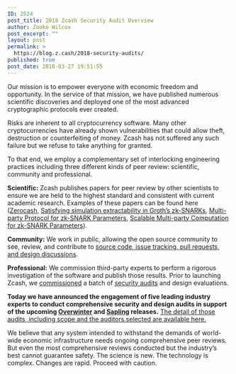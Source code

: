 ```yaml
---
ID: 2524
post_title: 2018 Zcash Security Audit Overview
author: Zooko Wilcox
post_excerpt: ""
layout: post
permalink: >
  https://blog.z.cash/2018-security-audits/
published: true
post_date: 2018-03-27 19:51:55
---
```

Our mission is to empower everyone with economic freedom and opportunity. In the service of that mission, we have published numerous scientific discoveries and deployed one of the most advanced cryptographic protocols ever created.

Risks are inherent to all cryptocurrency software. Many other cryptocurrencies have already shown vulnerabilities that could allow theft, destruction or counterfeiting of money. Zcash has not suffered any such failure but we refuse to take anything for granted.

To that end, we employ a complementary set of interlocking engineering practices including three different kinds of peer review: scientific, community and professional.

<strong>Scientific:</strong> Zcash publishes papers for peer review by other scientists to ensure we are held to the highest standard and consistent with current academic research. Examples of these papers can be found here (<a href="http://zerocash-project.org/media/pdf/zerocash-extended-20140518.pdf">Zerocash</a>, <a href="https://eprint.iacr.org/2018/187.pdf">Satisfying simulation extractability in Groth’s zk-SNARKs</a>, <a href="https://eprint.iacr.org/2017/602">Multi-party Protocol for zk-SNARK Parameters</a>, <a href="https://eprint.iacr.org/2017/1050">Scalable Multi-party Computation for zk-SNARK Parameters</a>).

<strong>Community:</strong> We work in public, allowing the open source community to see, review, and contribute to <a href="https://github.com/zcash/zcash">source code, issue tracking, pull requests, and design discussions</a>.

<strong>Professional:</strong> We commission third-party experts to perform a rigorous investigation of the software and publish those results. Prior to launching Zcash, we <a href="/auditing-zcash/">commissioned</a> a batch of <a href="https://blog.z.cash/audit-results/">security audits</a> and design evaluations.

<strong>Today we have announced the engagement of five leading industry experts to conduct comprehensive security and design audits in support of the upcoming <a href="https://z.cash/upgrade/overwinter.html">Overwinter</a> and <a href="/cultivating-sapling-faster-zksnarks/">Sapling</a> releases.</strong> <a href="/2018-zcash-security-audit-details/">The detail of those audits, including scope and the auditors selected are available here.</a>

We believe that any system intended to withstand the demands of world-wide economic infrastructure needs ongoing comprehensive peer reviews. But even the most comprehensive reviews conducted but the industry’s best cannot guarantee safety. The science is new. The technology is complex. Changes are rapid. Proceed with caution.